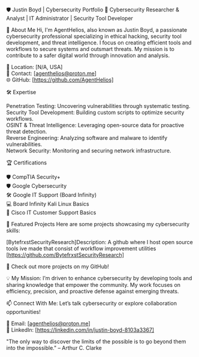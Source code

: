 🛡️ Justin Boyd | Cybersecurity Portfolio
🚀 Cybersecurity Researcher & Analyst | IT Administrator | Security Tool Developer

👋 About Me
Hi, I'm AgentHelios, also known as Justin Boyd, a passionate cybersecurity professional specializing in ethical hacking, security tool development, and threat intelligence. I focus on creating efficient tools and workflows to secure systems and outsmart threats. My mission is to contribute to a safer digital world through innovation and analysis.

📍 Location: [N/A, USA]  
📧 Contact: [agenthelios@proton.me]  
🌐 GitHub: [https://github.com/AgentHelios]


🛠️ Expertise

Penetration Testing: Uncovering vulnerabilities through systematic testing.  
Security Tool Development: Building custom scripts to optimize security workflows.  
OSINT & Threat Intelligence: Leveraging open-source data for proactive threat detection.  
Reverse Engineering: Analyzing software and malware to identify vulnerabilities.  
Network Security: Monitoring and securing network infrastructure.


🏆 Certifications

🛡️ CompTIA Security+  
🛡️ Google Cybersecurity  
🛠️ Google IT Support (Board Infinity)  
💻 Board Infinity Kali Linux Basics   
💬 Cisco IT Customer Support Basics


🚀 Featured Projects
Here are some projects showcasing my cybersecurity skills:

[BytefrxstSecurityResearch]Description: A github where I host open source tools ive made that consist of workflow improvement utilities [https://github.com/BytefrxstSecurityResearch]




🔗 Check out more projects on my GitHub!



💡 My Mission:
I’m driven to enhance cybersecurity by developing tools and sharing knowledge that empower the community. My work focuses on efficiency, precision, and proactive defense against emerging threats.

📫 Connect With Me:
Let’s talk cybersecurity or explore collaboration opportunities!  

📧 Email: [agenthelios@proton.me]  
💼 LinkedIn: [https://linkedin.com/in/justin-boyd-8103a3367]


"The only way to discover the limits of the possible is to go beyond them into the impossible." – Arthur C. Clarke

